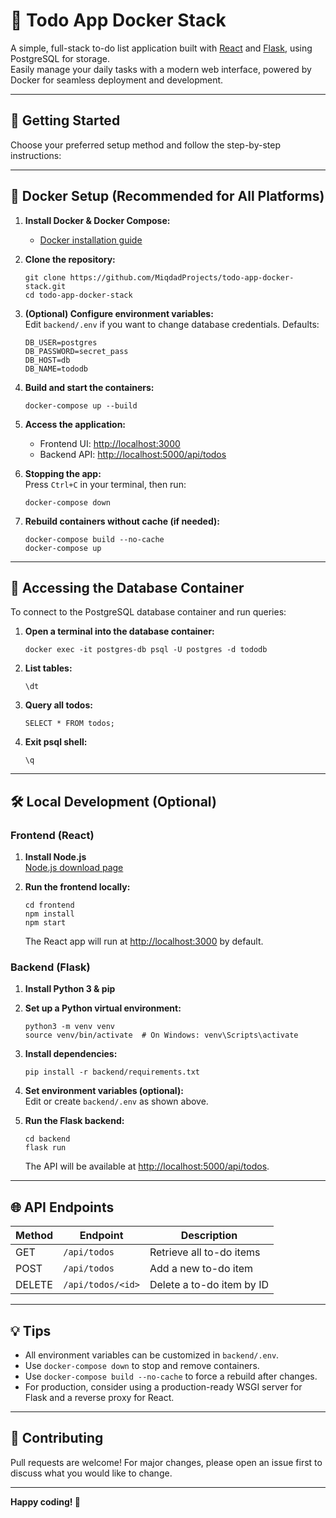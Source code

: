 # 📝 Todo App Docker Stack

A simple, full-stack to-do list application built with [React](https://react.dev/) and [Flask](https://flask.palletsprojects.com/), using PostgreSQL for storage.  
Easily manage your daily tasks with a modern web interface, powered by Docker for seamless deployment and development.

---

## 🚀 Getting Started

Choose your preferred setup method and follow the step-by-step instructions:

---

## 🐳 Docker Setup (Recommended for All Platforms)

1. **Install Docker & Docker Compose:**  
   - [Docker installation guide](https://docs.docker.com/get-docker/)

2. **Clone the repository:**
    ```
    git clone https://github.com/MiqdadProjects/todo-app-docker-stack.git
    cd todo-app-docker-stack
    ```

3. **(Optional) Configure environment variables:**  
   Edit `backend/.env` if you want to change database credentials. Defaults:
    ```
    DB_USER=postgres
    DB_PASSWORD=secret_pass
    DB_HOST=db
    DB_NAME=tododb
    ```

4. **Build and start the containers:**
    ```
    docker-compose up --build
    ```

5. **Access the application:**  
   - Frontend UI: [http://localhost:3000](http://localhost:3000)  
   - Backend API: [http://localhost:5000/api/todos](http://localhost:5000/api/todos)

6. **Stopping the app:**  
    Press `Ctrl+C` in your terminal, then run:
    ```
    docker-compose down
    ```

7. **Rebuild containers without cache (if needed):**
    ```
    docker-compose build --no-cache
    docker-compose up
    ```

---

## 🐘 Accessing the Database Container

To connect to the PostgreSQL database container and run queries:

1. **Open a terminal into the database container:**
    ```
    docker exec -it postgres-db psql -U postgres -d tododb
    ```

2. **List tables:**
    ```
    \dt
    ```

3. **Query all todos:**
    ```
    SELECT * FROM todos;
    ```

4. **Exit psql shell:**
    ```
    \q
    ```

---

## 🛠 Local Development (Optional)

### Frontend (React)

1. **Install Node.js**  
   [Node.js download page](https://nodejs.org/)

2. **Run the frontend locally:**
    ```
    cd frontend
    npm install
    npm start
    ```
   The React app will run at [http://localhost:3000](http://localhost:3000) by default.

### Backend (Flask)

1. **Install Python 3 & pip**

2. **Set up a Python virtual environment:**
    ```
    python3 -m venv venv
    source venv/bin/activate  # On Windows: venv\Scripts\activate
    ```

3. **Install dependencies:**
    ```
    pip install -r backend/requirements.txt
    ```

4. **Set environment variables (optional):**  
   Edit or create `backend/.env` as shown above.

5. **Run the Flask backend:**
    ```
    cd backend
    flask run
    ```
   The API will be available at [http://localhost:5000/api/todos](http://localhost:5000/api/todos).

---

## 🌐 API Endpoints

| Method | Endpoint           | Description              |
|--------|--------------------|--------------------------|
| GET    | `/api/todos`       | Retrieve all to-do items |
| POST   | `/api/todos`       | Add a new to-do item     |
| DELETE | `/api/todos/<id>`  | Delete a to-do item by ID|

---

## 💡 Tips

- All environment variables can be customized in `backend/.env`.
- Use `docker-compose down` to stop and remove containers.
- Use `docker-compose build --no-cache` to force a rebuild after changes.
- For production, consider using a production-ready WSGI server for Flask and a reverse proxy for React.

---

## 🙌 Contributing

Pull requests are welcome! For major changes, please open an issue first to discuss what you would like to change.

---

**Happy coding! 🚀**
